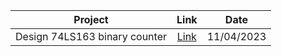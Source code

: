 | Project | Link | Date
| :---: | :---: | :---: |
| Design 74LS163 binary counter | [Link](https://github.com/coolnikitav/nikitas-notebook/blob/main/engineering/VHDL/74LS163-binary-counter.md) | 11/04/2023

